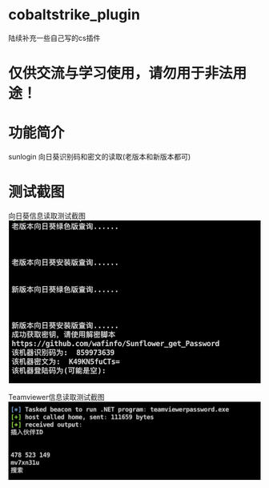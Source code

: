 # cobaltstrike_plugin
陆续补充一些自己写的cs插件

# 仅供交流与学习使用，请勿用于非法用途！

# 功能简介
sunlogin 向日葵识别码和密文的读取(老版本和新版本都可)

# 测试截图
向日葵信息读取测试截图
![image](https://raw.githubusercontent.com/k1d0ne/cobaltstrike_plugin/master/scripts/sunloginpassword.jpg)


Teamviewer信息读取测试截图
![image](https://raw.githubusercontent.com/k1d0ne/cobaltstrike_plugin/master/scripts/teamviewerpassword.jpg)
